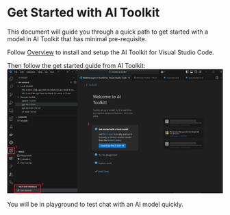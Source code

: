 # Get Started with AI Toolkit

This document will guide you through a quick path to get started with a model in AI Toolkit that has minimal pre-requisite.

Follow [Overview](overview.md) to install and setup the AI Toolkit for Visual Studio Code.

Then follow the get started guide from AI Toolkit:
![alt text](./Images/get_started.png)

You will be in playground to test chat with an AI model quickly.
